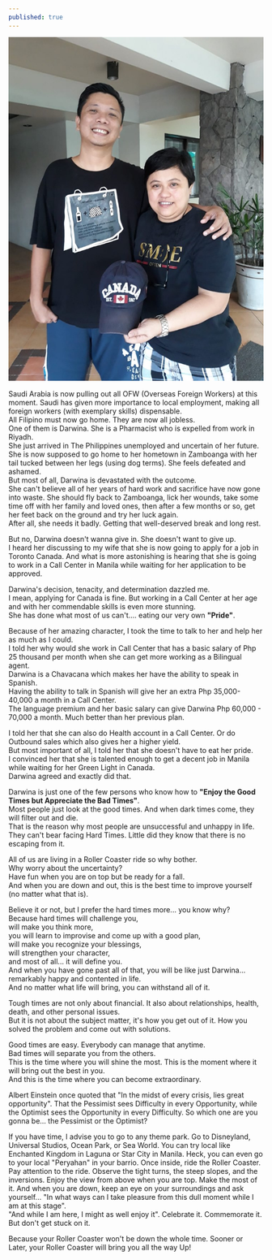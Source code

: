 ```yaml
---
published: true
---
```

![OFW](/images/Darwina.jpg)

Saudi Arabia is now pulling out all OFW (Overseas Foreign Workers) at this moment.
Saudi has given more importance to local employment, making all foreign workers (with exemplary skills) dispensable.   
All Filipino must now go home. They are now all jobless.   
One of them is Darwina. She is a Pharmacist who is expelled from work in Riyadh.   
She just arrived in The Philippines unemployed and uncertain of her future.   
She is now supposed to go home to her hometown in Zamboanga with her tail tucked between her legs (using dog terms). She feels defeated and ashamed.   
But most of all, Darwina is devastated with the outcome.   
She can't believe all of her years of hard work and sacrifice have now gone into waste.
She should fly back to Zamboanga, lick her wounds, take some time off with her family and loved ones, then after a few months or so, get her feet back on the ground and try her luck again.   
After all, she needs it badly. Getting that well-deserved break and long rest.

But no, Darwina doesn't wanna give in. She doesn't want to give up.   
I heard her discussing to my wife that she is now going to apply for a job in Toronto Canada. 
And what is more astonishing is hearing that she is going to work in a Call Center in Manila while waiting for her application to be approved.

Darwina's decision, tenacity, and determination dazzled me.   
I mean, applying for Canada is fine. But working in a Call Center at her age and with her commendable skills is even more stunning.   
She has done what most of us can't.... eating our very own **"Pride"**.

Because of her amazing character, I took the time to talk to her and help her as much as I could.   
I told her why would she work in Call Center that has a basic salary of Php 25 thousand per month when she can get more working as a Bilingual agent.   
Darwina is a Chavacana which makes her have the ability to speak in Spanish.   
Having the ability to talk in Spanish will give her an extra Php 35,000- 40,000 a month in a Call Center.   
The language premium and her basic salary can give Darwina Php 60,000 - 70,000 a month. Much better than her previous plan.

I told her that she can also do Health account in a Call Center. Or do Outbound sales which also gives her a higher yield.   
But most important of all, I told her that she doesn't have to eat her pride.   
I convinced her that she is talented enough to get a decent job in Manila while waiting for her Green Light in Canada.   
Darwina agreed and exactly did that.

Darwina is just one of the few persons who know how to **"Enjoy the Good Times but Appreciate the Bad Times"**.   
Most people just look at the good times. And when dark times come, they will filter out and die.   
That is the reason why most people are unsuccessful and unhappy in life.   
They can't bear facing Hard Times.
Little did they know that there is no escaping from it. 

All of us are living in a Roller Coaster ride so why bother.   
Why worry about the uncertainty?   
Have fun when you are on top but be ready for a fall.   
And when you are down and out, this is the best time to improve yourself (no matter what that is).

Believe it or not, but I prefer the hard times more... you know why?   
Because hard times will challenge you,   
will make you think more,   
you will learn to improvise and come up with a good plan,   
will make you recognize your blessings,   
will strengthen your character,   
and most of all... it will define you.   
And when you have gone past all of that, you will be like just Darwina... remarkably happy and contented in life.   
And no matter what life will bring, you can withstand all of it.

Tough times are not only about financial. It also about relationships, health, death, and other personal issues.   
But it is not about the subject matter, it's how you get out of it. How you solved the problem and come out with solutions.

Good times are easy. Everybody can manage that anytime.   
Bad times will separate you from the others.   
This is the time where you will shine the most. This is the moment where it will bring out the best in you.   
And this is the time where you can become extraordinary.

Albert Einstein once quoted that "In the midst of every crisis, lies great opportunity".
That the Pessimist sees Difficulty in every Opportunity, while the Optimist sees the Opportunity in every Difficulty. 
So which one are you gonna be... the Pessimist or the Optimist?

If you have time, I advise you to go to any theme park. 
Go to Disneyland, Universal Studios, Ocean Park, or Sea World.
You can try local like Enchanted Kingdom in Laguna or Star City in Manila.
Heck, you can even go to your local "Peryahan" in your barrio.
Once inside, ride the Roller Coaster. 
Pay attention to the ride. Observe the tight turns, the steep slopes, and the inversions. 
Enjoy the view from above when you are top. Make the most of it. 
And when you are down, keep an eye on your surroundings and ask yourself...  "In what ways can I take pleasure from this dull moment while I am at this stage".  
"And while I am here, I might as well enjoy it". 
Celebrate it. Commemorate it. But don't get stuck on it.

Because your Roller Coaster won't be down the whole time. Sooner or Later, your Roller Coaster will bring you all the way Up!



